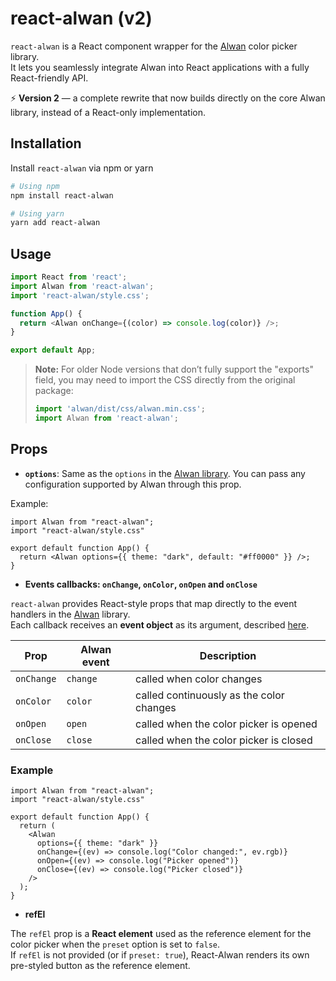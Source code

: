 # react-alwan (v2)

`react-alwan` is a React component wrapper for the [Alwan](https://github.com/sefianecho/alwan) color picker library.  
It lets you seamlessly integrate Alwan into React applications with a fully React-friendly API.  

⚡ **Version 2** — a complete rewrite that now builds directly on the core Alwan library, instead of a React-only implementation.

## Installation

Install `react-alwan` via npm or yarn
```sh
# Using npm
npm install react-alwan

# Using yarn
yarn add react-alwan
```
## Usage

```typescript
import React from 'react';
import Alwan from 'react-alwan';
import 'react-alwan/style.css';

function App() {
  return <Alwan onChange={(color) => console.log(color)} />;
}

export default App;
```
> **Note:** For older Node versions that don’t fully support the "exports" field, you may need to import the CSS directly from the original package:
> ```typescript
> import 'alwan/dist/css/alwan.min.css';
> import Alwan from 'react-alwan';
> ```

## Props

- **`options`**: Same as the `options` in the [Alwan library](https://github.com/sefianecho/alwan?tab=readme-ov-file#options).
You can pass any configuration supported by Alwan through this prop.

Example:

```tsx
import Alwan from "react-alwan";
import "react-alwan/style.css"

export default function App() {
  return <Alwan options={{ theme: "dark", default: "#ff0000" }} />;
}
```
- **Events callbacks: `onChange`, `onColor`, `onOpen` and `onClose`**

`react-alwan` provides React-style props that map directly to the event handlers in the [Alwan](https://github.com/sefianecho/alwan) library.  
Each callback receives an **event object** as its argument, described [here](https://github.com/sefianecho/alwan#event-object-since-v13).

| Prop          | Alwan event   | Description                              |
|---------------|---------------|------------------------------------------|
| `onChange`    | `change`      | called when color changes                |
| `onColor`     | `color`       | called continuously as the color changes |
| `onOpen`      | `open`        | called when the color picker is opened   |
| `onClose`     | `close`       | called when the color picker is closed   |

### Example

```tsx
import Alwan from "react-alwan";
import "react-alwan/style.css"

export default function App() {
  return (
    <Alwan
      options={{ theme: "dark" }}
      onChange={(ev) => console.log("Color changed:", ev.rgb)}
      onOpen={(ev) => console.log("Picker opened")}
      onClose={(ev) => console.log("Picker closed")}
    />
  );
}
```

- **refEl**

The `refEl` prop is a **React element** used as the reference element for the color picker when the `preset` option is set to `false`.  
If `refEl` is not provided (or if `preset: true`), React-Alwan renders its own pre-styled button as the reference element.
